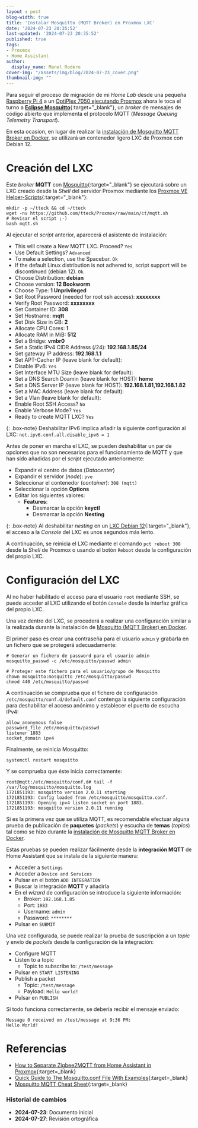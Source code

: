 ```yaml
---
layout : post
blog-width: true
title: 'Instalar Mosquitto (MQTT Broker) en Proxmox LXC'
date: '2024-07-23 20:35:52'
last-updated: '2024-07-23 20:35:52'
published: true
tags:
- Proxmox
- Home Assistant
author:
  display_name: Manel Rodero
cover-img: "/assets/img/blog/2024-07-23_cover.png"
thumbnail-img: ""
---
```


Para seguir el proceso de migración de mi _Home Lab_ desde una pequeña [Raspberry Pi 4](instalar-raspberry-pi-os-64bits) a un [OptiPlex 7050 ejecutando Proxmox](proxmox-ve-802-en-un-dell-optiplex-7050) ahora le toca el turno a [**Eclipse Mosquitto**](https://mosquitto.org/){:target="_blank"}, un _broker_ de mensajes de código abierto que implementa el protocolo MQTT (_Message Queuing Telemetry Transport_).

En esta ocasion, en lugar de realizar la [instalación de Mosquitto MQTT Broker en Docker](instalacion-de-mosquitto-mqtt-broker-en-docker), se utilizará un contenedor ligero LXC de Proxmox con Debian 12.

# Creación del LXC

Este _broker_ **MQTT** con [Mosquitto](https://mosquitto.org/){:target="_blank"} se ejecutará sobre un LXC creado desde la _Shell_ del servidor Proxmox mediante los [Proxmox VE Helper-Scripts](https://tteck.github.io/Proxmox/){:target="_blank"}:

```
mkdir -p ~/tteck && cd ~/tteck
wget -nv https://github.com/tteck/Proxmox/raw/main/ct/mqtt.sh
# Revisar el script ;-)
bash mqtt.sh
```

Al ejecutar el _script_ anterior, aparecerá el asistente de instalación:

* This will create a New MQTT LXC. Proceed? `Yes`
* Use Default Settings? `Advanced`
* To make a selection, use the Spacebar. `Ok`
* If the default Linux distribution is not adhered to, script support will be discontinued (debian 12). `Ok`
* Choose Distribution: **debian**
* Choose version: **12 Bookworm**
* Choose Type: **1 Unprivileged**
* Set Root Password (needed for root ssh access): **xxxxxxxx**
* Verify Root Password: **xxxxxxxx**
* Set Container ID: **308**
* Set Hostname: **mqtt**
* Set Disk Size in GB: **2**
* Allocate CPU Cores: **1**
* Allocate RAM in MiB: **512**
* Set a Bridge: **vmbr0**
* Set a Static IPv4 CIDR Address (/24): **192.168.1.85/24**
* Set gateway IP address: **192.168.1.1**
* Set APT-Cacher IP (leave blank for default):
* Disable IPv6: `Yes`
* Set Interface MTU Size (leave blank for default):
* Set a DNS Search Doamin (leave blank for HOST): **home**
* Set a DNS Server IP (leave blank for HOST): **192.168.1.81,192.168.1.82**
* Set a MAC Address (leave blank for default):
* Set a Vlan (leave blank for default):
* Enable Root SSH Access? `No`
* Enable Verbose Mode? `Yes`
* Ready to create MQTT LXC? `Yes`

{: .box-note}
Deshabilitar IPv6 implica añadir la siguiente configuración al LXC: `net.ipv6.conf.all.disable_ipv6 = 1`

Antes de poner en marcha el LXC, se pueden deshabilitar un par de opciones que no son necesarias para el funcionamiento de MQTT y que han sido añadidas por el _script_ ejecutado anteriormente:

* Expandir el centro de datos (_Datacenter_)
* Expandir el servidor (_node_): `pve`
* Seleccionar el contenedor (_container_): `308 (mqtt)`
* Seleccionar la opción **Options**
* Editar los siguientes valores:
  * **Features**:
    * Desmarcar la opción **keyctl**
    * Desmarcar la opción **Nesting**

{: .box-note}
Al deshabilitar _nesting_ en un [LXC Debian 12](https://pve.proxmox.com/pve-docs/pct.conf.5.html){:target="_blank"}, el acceso a la _Console_ del LXC es unos segundos más lento.

A continuación, se reinicia el LXC mediante el comando `pct reboot 308` desde la _Shell_ de Proxmox o usando el botón `Reboot` desde la configuración del propio LXC.

# Configuración del LXC

Al no haber habilitado el acceso para el usuario `root` mediante SSH, se puede acceder al LXC utilizando el botón `Console` desde la interfaz gráfica del propio LXC.

Una vez dentro del LXC, se procederá a realizar una configuración similar a la realizada durante la instalación de [Mosquitto (MQTT Broker) en Docker](instalacion-de-mosquitto-mqtt-broker-en-docker).

El primer paso es crear una contraseña para el usuario `admin` y grabarla en un fichero que se protegerá adecuadamente:

```
# Generar un fichero de password para el usuario admin
mosquitto_passwd -c /etc/mosquitto/passwd admin

# Proteger este fichero para el usuario/grupo de Mosquitto
chown mosquitto:mosquitto /etc/mosquitto/passwd
chmod 440 /etc/mosquitto/passwd
```

A continuación se comprueba que el fichero de configuración `/etc/mosquitto/conf.d/default.conf` contenga la siguiente configuración para deshabilitar el acceso anónimo y establecer el puerto de escucha IPv4:

```
allow_anonymous false
password_file /etc/mosquitto/passwd
listener 1883
socket_domain ipv4
```

Finalmente, se reinicia Mosquitto:

```
systemctl restart mosquitto
```

Y se comprueba que éste inicia correctamente:

```
root@mqtt:/etc/mosquitto/conf.d# tail -f /var/log/mosquitto/mosquitto.log
1721851193: mosquitto version 2.0.11 starting
1721851193: Config loaded from /etc/mosquitto/mosquitto.conf.
1721851193: Opening ipv4 listen socket on port 1883.
1721851193: mosquitto version 2.0.11 running

```

Si es la primera vez que se utiliza MQTT, es recomendable efectuar alguna prueba de publicación de **paquetes** (_packets_) y escucha de **temas** (_topics_) tal como se hizo durante la [instalación de Mosquitto MQTT Broker en Docker](instalacion-de-mosquitto-mqtt-broker-en-docker).

Estas pruebas se pueden realizar fácilmente desde la **integración MQTT** de Home Assistant que se instala de la siguiente manera:

* Acceder a `Settings`
* Acceder a `Device and Services`
* Pulsar en el botón `ADD INTEGRATION`
* Buscar la integración **MQTT** y añadirla
* En el _wizard_ de configuración se introduce la siguiente información:
  * Broker: `192.168.1.85`
  * Port: `1883`
  * Username: `admin`
  * Password: `********`
* Pulsar en `SUBMIT`

Una vez configurada, se puede realizar la prueba de suscripción a un _topic_ y envío de _packets_ desde la configuración de la integración:

* Configure MQTT
* Listen to a topic
  * Topic to subscribe to: `/test/message`
* Pulsar en `START LISTENING`
* Publish a packet
  * Topic: `/test/message`
  * Payload: `Hello world!`
* Pulsar en `PUBLISH`

Si todo funciona correctamente, se debería recibir el mensaje enviado:

```
Message 0 received on /test/message at 9:36 PM:
Hello World!
```

# Referencias

* [How to Separate Zigbee2MQTT from Home Assistant in Proxmox](https://smarthomescene.com/guides/how-to-separate-zigbee2mqtt-from-home-assistant-in-proxmox/){:target=_blank}
* [Quick Guide to The Mosquitto.conf File With Examples](http://www.steves-internet-guide.com/mossquitto-conf-file/){:target=_blank}
* [Mosquitto MQTT Cheat Sheet](https://mpolinowski.github.io/docs/Development/Javascript/2021-06-02--mqtt-cheat-sheet/2021-06-02/){:target=_blank}

### Historial de cambios

* **2024-07-23**: Documento inicial
* **2024-07-27**: Revisión ortográfica
